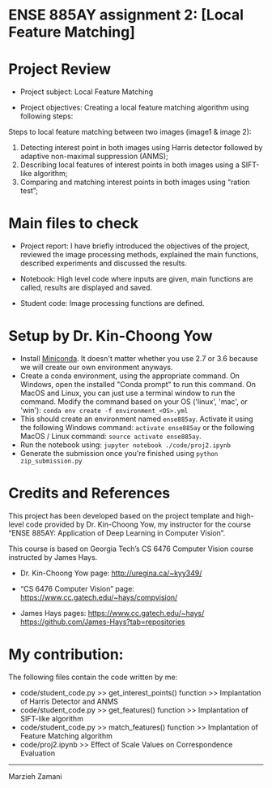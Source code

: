 # ENSE 885AY assignment 2: [Local Feature Matching]


# Project Review
- Project subject: Local Feature Matching

- Project objectives: Creating a local feature matching algorithm using following steps:

Steps to local feature matching between two images (image1 & image 2):
1.	Detecting interest point in both images using Harris detector followed by adaptive non-maximal suppression (ANMS);
2.	Describing local features of interest points in both images using a SIFT-like algorithm;
3.	Comparing and matching interest points in both images using “ration test”;


# Main files to check
- Project report: I have briefly introduced the objectives of the project, reviewed the image processing methods, explained the main functions, described experiments and discussed the results.

- Notebook: High level code where inputs are given, main functions are called, results are displayed and saved.

- Student code: Image processing functions are defined.


# Setup by Dr. Kin-Choong Yow
- Install <a href="https://conda.io/miniconda.html">Miniconda</a>. It doesn't matter whether you use 2.7 or 3.6 because we will create our own environment anyways.
- Create a conda environment, using the appropriate command. On Windows, open the installed "Conda prompt" to run this command. On MacOS and Linux, you can just use a terminal window to run the command. Modify the command based on your OS ('linux', 'mac', or 'win'): `conda env create -f environment_<OS>.yml`
- This should create an environment named `ense885ay`. Activate it using the following Windows command: `activate ense885ay` or the following MacOS / Linux command: `source activate ense885ay`.
- Run the notebook using: `jupyter notebook ./code/proj2.ipynb`
- Generate the submission once you're finished using `python zip_submission.py`


# Credits and References
This project has been developed based on the project template and high-level code provided by Dr. Kin-Choong Yow, my instructor for the course “ENSE 885AY: Application of Deep Learning in Computer Vision”.

This course is based on Georgia Tech’s CS 6476 Computer Vision course instructed by James Hays.

- Dr. Kin-Choong Yow page: 
http://uregina.ca/~kyy349/

- “CS 6476 Computer Vision” page:
https://www.cc.gatech.edu/~hays/compvision/


- James Hays pages:
https://www.cc.gatech.edu/~hays/
https://github.com/James-Hays?tab=repositories


# My contribution:
The following files contain the code written by me:

- code/student_code.py >> get_interest_points() function >> Implantation of Harris Detector and ANMS 
- code/student_code.py >> get_features() function >> Implantation of SIFT-like algorithm
- code/student_code.py >> match_features() function >> Implantation of Feature Matching algorithm
- code/proj2.ipynb >> Effect of Scale Values on Correspondence Evaluation

______________
Marzieh Zamani